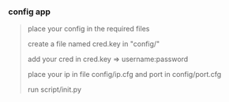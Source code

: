 ### config app

> place your config in the required files
>
> create a file named cred.key in "config/"
> 
> add your cred in cred.key => username:password
>
> place your ip in file config/ip.cfg and port in config/port.cfg
>
> run script/init.py